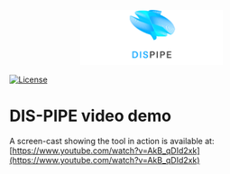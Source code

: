 <p align="center"><img width=50% src="https://github.com/DataCloud-project/DIS-PIPE/blob/main/DISPIPE_Logo_TransparentBackground_White.png"></p>

<!---[![GitHub Issues](https://img.shields.io/github/issues/DataCloud-project/SIM-PIPE.svg)](https://github.com/DataCloud-project/SIM-PIPE/issues)--->

[![License](https://img.shields.io/badge/license-Apache2.0-blue.svg)](https://opensource.org/licenses/Apache-2.0)

# DIS-PIPE video demo

A screen-cast showing the tool in action is available at: [https://www.youtube.com/watch?v=AkB_qDId2xk](https://www.youtube.com/watch?v=AkB_qDId2xk)
